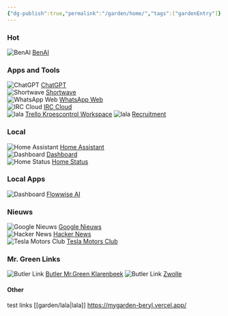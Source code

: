```yaml
---
{"dg-publish":true,"permalink":"/garden/home/","tags":["gardenEntry"]}
---
```


### Hot
![BenAI](https://www.google.com/s2/favicons?domain=https://bens-ai.circle.so) [BenAI](https://bens-ai.circle.so/c/discussion/)  

### Apps and Tools
![ChatGPT](https://www.google.com/s2/favicons?domain=chatgpt.com) [ChatGPT](https://chatgpt.com)  
![Shortwave](https://www.google.com/s2/favicons?domain=app.shortwave.com) [Shortwave](https://app.shortwave.com/)  
![WhatsApp Web](https://www.google.com/s2/favicons?domain=web.whatsapp.com) [WhatsApp Web](https://web.whatsapp.com/)  
![IRC Cloud](https://www.google.com/s2/favicons?domain=irccloud.com) [IRC Cloud](https://www.irccloud.com/)  
![lala](https://www.google.com/s2/favicons?domain=https://trello.com/w/kroescontrol) [ Trello Kroescontrol Workspace](https://trello.com/w/kroescontrol) ![lala](https://www.google.com/s2/favicons?domain=news.google.com) [Recruitment](https://trello.com/b/yPUNaRwR/recruitment?utm_source=eval-email&utm_medium=email&utm_campaign=board-invite)


### Local
![Home Assistant](https://www.google.com/s2/favicons?domain=www.home-assistant.io/) [Home Assistant](http://homeassistant.local:3001/status/alles)  
![Dashboard](https://www.google.com/s2/favicons?domain=https://homer-demo.netlify.app/) [Dashboard](http://192.168.178.188:3000/board)  
![Home Status](https://www.google.com/s2/favicons?domain=genericfavicon.com) [Home Status](http://homeassistant.local:3001/status/alles)  

### Local Apps
![Dashboard](https://www.google.com/s2/favicons?domain=https://flowiseai.com/) [Flowwise AI](http://192.168.178.147:3000/chatflows)  

### Nieuws
![Google Nieuws](https://www.google.com/s2/favicons?domain=news.google.com) [Google Nieuws](https://news.google.com/foryou?hl=nl&gl=NL&ceid=NL:nl)  
![Hacker News](https://www.google.com/s2/favicons?domain=news.ycombinator.com) [Hacker News](https://news.ycombinator.com/)  
![Tesla Motors Club](https://www.google.com/s2/favicons?domain=teslamotorsclub.com) [Tesla Motors Club](https://teslamotorsclub.com/tmc/)  

### Mr. Green Links
![Butler Link](https://www.google.com/s2/favicons?domain=butl.nl) [Butler Mr.Green Klarenbeek](https://butl.nl/d5zZ9)  ![Butler Link](https://www.google.com/s2/favicons?domain=butl.nl) [Zwolle](https://butl.nl/L1KRN)  

#### Other

test links
[[garden/lala\|lala]]
https://mygarden-beryl.vercel.app/

